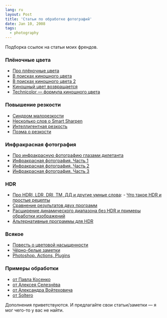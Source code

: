 ```yaml
---
lang: ru
layout: Post
title: 'Статьи по обработке фотографий'
date: Jan 10, 2008
tags:
  - photography
---
```


Подборка ссылок на статьи моих френдов.

### Плёночные цвета

- [Про плёночные цвета](http://pavel-kosenko.livejournal.com/10738.html)
- [В поисках киношного цвета](http://pavel-kosenko.livejournal.com/16449.html)
- [В поисках киношного цвета 2](http://pavel-kosenko.livejournal.com/16752.html)
- [Киношный цвет возвращается](http://pavel-kosenko.livejournal.com/16983.html)
- [Technicolor — формула киношного цвета](http://pavel-kosenko.livejournal.com/18754.html)

### Повышение резкости

- [Синдром малорезкости](http://pavel-kosenko.livejournal.com/3319.html)
- [Несколько слов о Smart Sharpen](http://pavel-kosenko.livejournal.com/6386.html)
- [Интеллигентная резкость](http://pavel-kosenko.livejournal.com/9147.html)
- [Поэма о резкости](http://blyg.livejournal.com/55917.html)

### Инфракрасная фотография

- [Про инфракрасную фотографию глазами дилетанта](http://markpon.livejournal.com/45937.html)
- [Инфракрасная фотография. Часть 1](http://blyg.livejournal.com/21332.html)
- [Инфракрасная фотография. Часть 2](http://blyg.livejournal.com/21063.html)
- [Инфракрасная фотография. Часть 3](http://blyg.livejournal.com/25015.html)

### HDR

- [Про HDRI, LDR, DRI, TM, ДД и другие умные слова](http://blyg.livejournal.com/36331.html): - [Что такое HDR и простые рецепты](http://blyg.livejournal.com/22444.html)
- [Сравнение результатов двух программ](http://blyg.livejournal.com/35417.html)
- [Расширение динамического диапазона без HDR и примеры обработки изображений](http://blyg.livejournal.com/35624.html)
- [Альтернативные программы для HDR](http://blyg.livejournal.com/35964.html)

### Всякое

- [Повесть о цветовой насыщенности](http://blyg.livejournal.com/55034.html)
- [Чёрно-белые заметки](http://blyg.livejournal.com/60015.html)
- [Photoshop. Actions, Plugins](http://ardmi.livejournal.com/132486.html)

### Примеры обработки

- [от Павла Косенко](http://pavel-kosenko.livejournal.com/tag/обработка)
- [от Алексея Селезнёва](http://seleznev.livejournal.com/tag/примеры)
- [от Александра Войтеховича](http://blyg.livejournal.com/43139.html)
- [от Soltero](http://soltero.livejournal.com/69532.html)

Дополнения приветствуются. И предлагайте свои статьи/заметки — я мог чего-то у вас не найти.
